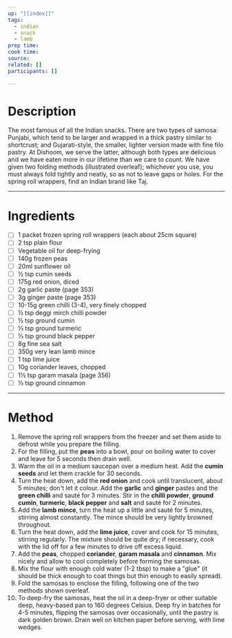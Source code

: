 ```yaml
---
up: "[[index]]"
tags:
  - indian
  - snack
  - lamb
prep time: 
cook time: 
source: 
related: []
participants: [] 

---
```

# Description
The most famous of all the Indian snacks. There are two types of samosa: Punjabi, which tend to be larger and wrapped in a thick pastry similar to shortcrust; and Gujarati-style, the smaller, lighter version made with fine filo pastry. At Dishoom, we serve the latter, although both types are delicious and we have eaten more in our lifetime than we care to count. We have given two folding methods (illustrated overleaf); whichever you use, you must always fold tightly and neatly, so as not to leave gaps or holes. For the spring roll wrappers, find an Indian brand like Taj.

---
# Ingredients
- [ ] 1 packet frozen spring roll wrappers (each about 25cm square)
- [ ] 2 tsp plain flour
- [ ] Vegetable oil for deep-frying
- [ ] 140g frozen peas
- [ ] 20ml sunflower oil
- [ ] ½ tsp cumin seeds
- [ ] 175g red onion, diced
- [ ] 2g garlic paste (page 353)
- [ ] 3g ginger paste (page 353)
- [ ] 10-15g green chilli (3-4), very finely chopped
- [ ] ½ tsp deggi mirch chilli powder
- [ ] ½ tsp ground cumin
- [ ] ⅓ tsp ground turmeric
- [ ] ⅓ tsp ground black pepper
- [ ] 8g fine sea salt
- [ ] 350g very lean lamb mince
- [ ] 1 tsp lime juice
- [ ] 10g coriander leaves, chopped
- [ ] 1½ tsp garam masala (page 356)
- [ ] ⅓ tsp ground cinnamon

---
# Method
1. Remove the spring roll wrappers from the freezer and set them aside to defrost while you prepare the filling.
2. For the filling, put the **peas** into a bowl, pour on boiling water to cover and leave for 5 seconds then drain well.
3. Warm the oil in a medium saucepan over a medium heat. Add the **cumin seeds** and let them crackle for 30 seconds.
4. Turn the heat down, add the **red onion** and cook until translucent, about 5 minutes; don't let it colour. Add the **garlic** and **ginger** pastes and the **green chilli** and sauté for 3 minutes. Stir in the **chilli powder**, **ground cumin**, **turmeric**, **black pepper** and **salt** and sauté for 2 minutes.
5. Add the **lamb mince**, turn the heat up a little and sauté for 5 minutes, stirring almost constantly. The mince should be very lightly browned throughout.
6. Turn the heat down, add the **lime juice**, cover and cook for 15 minutes, stirring regularly. The mixture should be quite dry; if necessary, cook with the lid off for a few minutes to drive off excess liquid.
7. Add the **peas**, chopped **coriander**, **garam masala** and **cinnamon**. Mix nicely and allow to cool completely before forming the samosas.
8. Mix the flour with enough cold water (1-2 tbsp) to make a "glue" (it should be thick enough to coat things but thin enough to easily spread).
9. Fold the samosas to enclose the filling, following one of the two methods shown overleaf.
10. To deep-fry the samosas, heat the oil in a deep-fryer or other suitable deep, heavy-based pan to 160 degrees Celsius. Deep fry in batches for 4-5 minutes, flipping the samosas over occasionally, until the pastry is dark golden brown. Drain well on kitchen paper before serving, with lime wedges.